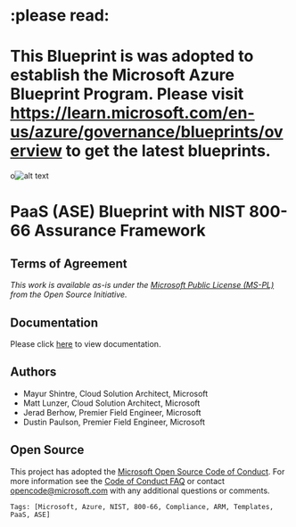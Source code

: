 
# :please read: 
# This Blueprint is was adopted to establish the Microsoft Azure Blueprint Program. Please visit https://learn.microsoft.com/en-us/azure/governance/blueprints/overview to get the latest blueprints.

o![alt text](ase-ilb-blueprint/images/azblueprints.png "Template Deployment Sequence")

# PaaS (ASE) Blueprint with NIST 800-66 Assurance Framework

## Terms of Agreement 

*This work is available as-is under the [Microsoft Public License (MS-PL)](https://opensource.org/licenses/MS-PL) from the Open Source Initiative.*

## Documentation

Please click [here](https://github.com/mayurshintre/Blueprints-PaaS-ASE/blob/master/ase-ilb-blueprint/README.md) to view documentation.

## Authors

+ Mayur Shintre, Cloud Solution Architect, Microsoft
+ Matt Lunzer, Cloud Solution Architect, Microsoft
+ Jerad Berhow, Premier Field Engineer, Microsoft
+ Dustin Paulson, Premier Field Engineer, Microsoft

## Open Source
This project has adopted the [Microsoft Open Source Code of Conduct](https://opensource.microsoft.com/codeofconduct/). For more information see the [Code of Conduct FAQ](https://opensource.microsoft.com/codeofconduct/faq/) or contact [opencode@microsoft.com](mailto:opencode@microsoft.com) with any additional questions or comments.

`Tags: [Microsoft, Azure, NIST, 800-66, Compliance, ARM, Templates, PaaS, ASE]`
